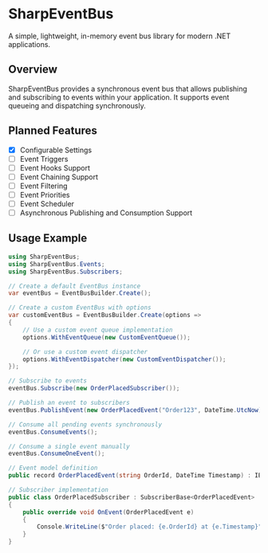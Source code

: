 # SharpEventBus
A simple, lightweight, in-memory event bus library for modern .NET applications.

## Overview
SharpEventBus provides a synchronous event bus that allows publishing and subscribing to events within your application. It supports event queueing and dispatching synchronously.

## Planned Features
- [x] Configurable Settings  
- [ ] Event Triggers  
- [ ] Event Hooks Support  
- [ ] Event Chaining Support  
- [ ] Event Filtering  
- [ ] Event Priorities  
- [ ] Event Scheduler  
- [ ] Asynchronous Publishing and Consumption Support  

## Usage Example

```csharp
using SharpEventBus;
using SharpEventBus.Events;
using SharpEventBus.Subscribers;

// Create a default EventBus instance
var eventBus = EventBusBuilder.Create();

// Create a custom EventBus with options
var customEventBus = EventBusBuilder.Create(options =>
{
    // Use a custom event queue implementation
    options.WithEventQueue(new CustomEventQueue());

    // Or use a custom event dispatcher
    options.WithEventDispatcher(new CustomEventDispatcher());
});

// Subscribe to events
eventBus.Subscribe(new OrderPlacedSubscriber());

// Publish an event to subscribers
eventBus.PublishEvent(new OrderPlacedEvent("Order123", DateTime.UtcNow));

// Consume all pending events synchronously
eventBus.ConsumeEvents();

// Consume a single event manually
eventBus.ConsumeOneEvent();

// Event model definition
public record OrderPlacedEvent(string OrderId, DateTime Timestamp) : IEvent;

// Subscriber implementation
public class OrderPlacedSubscriber : SubscriberBase<OrderPlacedEvent>
{
    public override void OnEvent(OrderPlacedEvent e)
    {
        Console.WriteLine($"Order placed: {e.OrderId} at {e.Timestamp}");
    }
}
